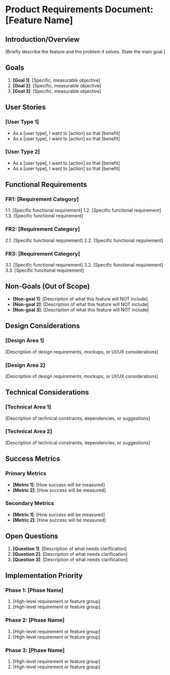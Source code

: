 # Product Requirements Document: [Feature Name]

## Introduction/Overview

[Briefly describe the feature and the problem it solves. State the main goal.]

## Goals

1. **[Goal 1]**: [Specific, measurable objective]
2. **[Goal 2]**: [Specific, measurable objective]  
3. **[Goal 3]**: [Specific, measurable objective]

## User Stories

### [User Type 1]
- As a [user type], I want to [action] so that [benefit]
- As a [user type], I want to [action] so that [benefit]

### [User Type 2]
- As a [user type], I want to [action] so that [benefit]
- As a [user type], I want to [action] so that [benefit]

## Functional Requirements

### FR1: [Requirement Category]
1.1. [Specific functional requirement]
1.2. [Specific functional requirement]
1.3. [Specific functional requirement]

### FR2: [Requirement Category]
2.1. [Specific functional requirement]
2.2. [Specific functional requirement]

### FR3: [Requirement Category]
3.1. [Specific functional requirement]
3.2. [Specific functional requirement]
3.3. [Specific functional requirement]

## Non-Goals (Out of Scope)

- **[Non-goal 1]**: [Description of what this feature will NOT include]
- **[Non-goal 2]**: [Description of what this feature will NOT include]
- **[Non-goal 3]**: [Description of what this feature will NOT include]

## Design Considerations

### [Design Area 1]
[Description of design requirements, mockups, or UI/UX considerations]

### [Design Area 2]
[Description of design requirements, mockups, or UI/UX considerations]

## Technical Considerations

### [Technical Area 1]
[Description of technical constraints, dependencies, or suggestions]

### [Technical Area 2]
[Description of technical constraints, dependencies, or suggestions]

## Success Metrics

### Primary Metrics
- **[Metric 1]**: [How success will be measured]
- **[Metric 2]**: [How success will be measured]

### Secondary Metrics
- **[Metric 1]**: [How success will be measured]
- **[Metric 2]**: [How success will be measured]

## Open Questions

1. **[Question 1]**: [Description of what needs clarification]
2. **[Question 2]**: [Description of what needs clarification]
3. **[Question 3]**: [Description of what needs clarification]

## Implementation Priority

### Phase 1: [Phase Name]
1. [High-level requirement or feature group]
2. [High-level requirement or feature group]

### Phase 2: [Phase Name]
1. [High-level requirement or feature group]
2. [High-level requirement or feature group]

### Phase 3: [Phase Name]
1. [High-level requirement or feature group]
2. [High-level requirement or feature group] 